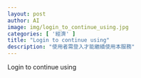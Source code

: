 ```yaml
---
layout: post
author: AI
image: img/login_to_continue_using.jpg
categories: [ '經濟' ]
title: "Login to continue using"
description: "使用者需登入才能繼續使用本服務"
---
```

Login to continue using